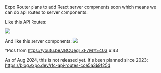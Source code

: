 
Expo Router plans to add React server components soon which means we can do api routes to server components.

Like this API Routes:

![](https://i.imgur.com/0KSFcv1.png)


And like this server components:
![](https://i.imgur.com/7nm7ygj.png)


^Pics from https://youtu.be/ZBCUegTZF7M?t=403 6:43


As of Aug 2024, this is not released yet. It's been planned since 2023:
https://blog.expo.dev/rfc-api-routes-cce5a3b9f25d